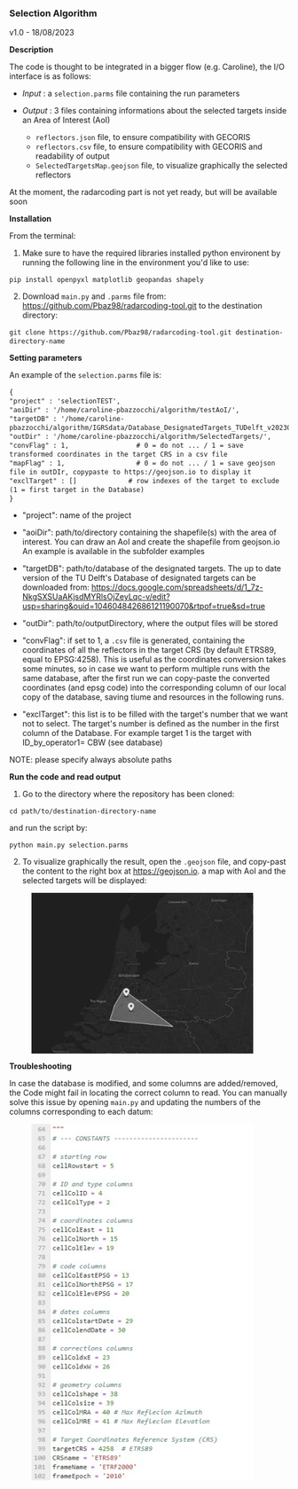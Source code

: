 ### Selection Algorithm
v1.0 - 18/08/2023

**Description**

The code is thought to be integrated in a bigger flow (e.g. Caroline), the I/O interface is as follows:

+ *Input* : a `selection.parms` file containing the run parameters

+ *Output* : 3 files containing informations about the selected targets inside an Area of Interest (AoI)
    + `reflectors.json` file, to ensure compatibility with GECORIS
    + `reflectors.csv` file, to ensure compatibility with GECORIS and readability of output
    + `SelectedTargetsMap.geojson` file, to visualize graphically the selected reflectors

At the moment, the radarcoding part is not yet ready, but will be available soon







**Installation**

From the terminal:


1. Make sure to have the required libraries installed python environent by running the following line in the environment you'd like to use:
```
pip install openpyxl matplotlib geopandas shapely

```

2. Download  `main.py` and `.parms` file from: https://github.com/Pbaz98/radarcoding-tool.git to the destination directory:

```
git clone https://github.com/Pbaz98/radarcoding-tool.git destination-directory-name
```









**Setting parameters**

An example of the `selection.parms` file is:
```
{
"project" : 'selectionTEST',
"aoiDir" : '/home/caroline-pbazzocchi/algorithm/testAoI/',
"targetDB" : '/home/caroline-pbazzocchi/algorithm/IGRSdata/Database_DesignatedTargets_TUDelft_v20230810.xlsx',
"outDir" : '/home/caroline-pbazzocchi/algorithm/SelectedTargets/',
"convFlag" : 1,                 # 0 = do not ... / 1 = save transformed coordinates in the target CRS in a csv file
"mapFlag" : 1,                  # 0 = do not ... / 1 = save geojson file in outDIr, copypaste to https://geojson.io to display it
"exclTarget" : []             # row indexes of the target to exclude (1 = first target in the Database)
}
```

+ "project": name of the project
+ "aoiDir": path/to/directory containing the shapefile(s) with the area of interest. You can draw an AoI and create the shapefile from geojson.io An example is available in the subfolder examples
+ "targetDB": path/to/database of the designated targets. 
  The up to date version of the TU Delft's Database of designated targets can be downloaded from: https://docs.google.com/spreadsheets/d/1_7z-NkgSXSUaAKjsdMYRlsOjZeyLqc-v/edit?usp=sharing&ouid=104604842686121190070&rtpof=true&sd=true

+ "outDir": path/to/outputDirectory, where the output files will be stored

+ "convFlag": if set to 1, a `.csv` file is generated, containing the coordinates of all the reflectors in the target CRS (by default ETRS89, equal to EPSG:4258). This is useful as the coordinates conversion takes some minutes, so in case we want to perform multiple runs with the same database, after the first run we can copy-paste the converted coordinates (and epsg code) into the corresponding column of our local copy of the database, saving tiume and resources in the following runs.

+ "exclTarget": this list is to be filled with the target's number that we want not to select.
  The target's number is defined as the number in the first column of the Database. For example target 1 is the target with ID_by_operator1= CBW (see database)

NOTE: please specify always absolute paths






**Run the code and read output**

1. Go to the directory where the repository has been cloned:
```
cd path/to/destination-directory-name
```
   and run the script by:
   
```
python main.py selection.parms
```

2. To visualize graphically the result, open the `.geojson` file, and copy-past the content to the right box at https://geojson.io. a map with AoI and the selected targets will be displayed:

<figure>
  <IMG SRC="imgs/cover.jpeg" WIDTH=400 ALIGN="center">
</figure>








**Troubleshooting**

    
In case the database is modified, and some columns are added/removed, the Code might fail in locating the correct column to read. You can manually solve this issue by opening `main.py` and updating the numbers of the columns corresponding to each datum:
    
<figure>
  <IMG SRC="imgs/editmain.jpeg" WIDTH=400 ALIGN="left">
</figure>
